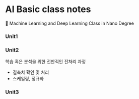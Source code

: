 # AI Basic class notes
🍒 Machine Learning and Deep Learning Class in Nano Degree

### Unit1


### Unit2
학습 혹은 분석을 위한 전반적인 전처리 과정
- 결측치 확인 및 처리
- 스케일링, 정규화


### Unit3
